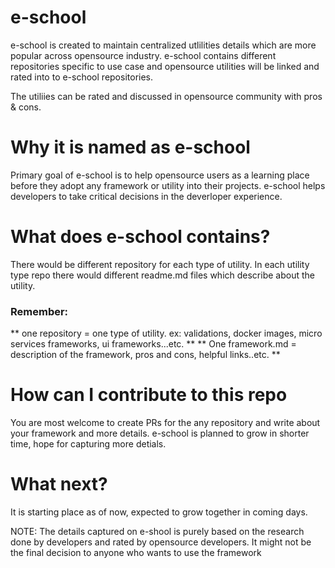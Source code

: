e-school
=====

e-school is created to maintain centralized utlilities details which are more popular across opensource industry. e-school contains different repositories specific to use case and opensource utilities will be linked and rated into to e-school repositories. 

The utiliies can be rated and discussed in opensource community with pros & cons. 

# Why it is named as e-school
Primary goal of e-school is to help opensource users as a learning place before they adopt any framework or utility into their projects. e-school helps developers to take critical decisions in the deverloper experience.

# What does e-school contains?
There would be different repository for each type of utility. In each utility type repo there would different readme.md files which describe about the utility.

### Remember: 
** one repository = one type of utility. ex: validations, docker images, micro services frameworks, ui frameworks...etc. **
** One framework.md = description of the framework, pros and cons, helpful links..etc. **

# How can I contribute to this repo
You are most welcome to create PRs for the any repository and write about your framework and more details. e-school is planned to grow in shorter time, hope for capturing more detials.

# What next?
It is starting place as of now, expected to grow together in coming days.


NOTE: The details captured on e-shool is purely based on the research done by developers and rated by opensource developers. It might not be the final decision to anyone who wants to use the framework



<!--

**Here are some ideas to get you started:**

🙋‍♀️ A short introduction - what is your organization all about?
🌈 Contribution guidelines - how can the community get involved?
👩‍💻 Useful resources - where can the community find your docs? Is there anything else the community should know?
🍿 Fun facts - what does your team eat for breakfast?
🧙 Remember, you can do mighty things with the power of [Markdown](https://docs.github.com/github/writing-on-github/getting-started-with-writing-and-formatting-on-github/basic-writing-and-formatting-syntax)
-->

